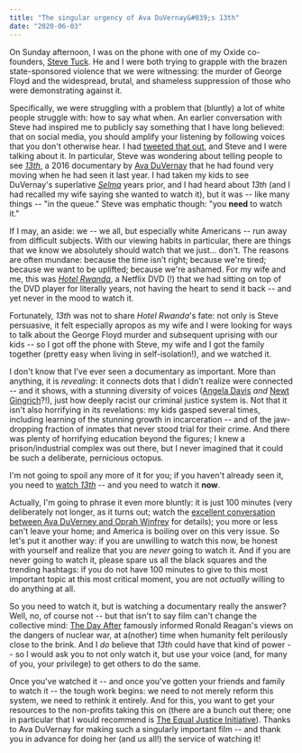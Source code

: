 ```yaml
---
title: "The singular urgency of Ava DuVernay&#039;s 13th"
date: "2020-06-03"
---
```


On Sunday afternoon, I was on the phone with one of my Oxide co-founders, [Steve Tuck](https://twitter.com/sdtuck). He and I were both trying to grapple with the brazen state-sponsored violence that we were witnessing: the murder of George Floyd and the widespread, brutal, and shameless suppression of those who were demonstrating against it.

Specifically, we were struggling with a problem that (bluntly) a lot of white people struggle with: how to say what when. An earlier conversation with Steve had inspired me to publicly say something that I have long believed: that on social media, you should amplify your listening by following voices that you don't otherwise hear. I had [tweeted that out](https://twitter.com/bcantrill/status/1267196514528452608), and Steve and I were talking about it. In particular, Steve was wondering about telling people to see [_13th_](https://en.wikipedia.org/wiki/13th_(film)), a 2016 documentary by [Ava DuVernay](http://www.avaduvernay.com/) that he had found very moving when he had seen it last year. I had taken my kids to see DuVernay's superlative [_Selma_](https://en.wikipedia.org/wiki/Selma_(film)) years prior, and I had heard about _13th_ (and I had recalled my wife saying she wanted to watch it), but it was -- like many things -- "in the queue." Steve was emphatic though: "you **need** to watch it."

If I may, an aside: we -- we all, but especially white Americans -- run away from difficult subjects. With our viewing habits in particular, there are things that we know we absolutely should watch that we just... don't. The reasons are often mundane: because the time isn't right; because we're tired; because we want to be uplifted; because we're ashamed. For my wife and me, this was [_Hotel Rwanda_](https://en.wikipedia.org/wiki/Hotel_Rwanda), a Netflix DVD (!) that we had sitting on top of the DVD player for literally years, not having the heart to send it back -- and yet never in the mood to watch it.

Fortunately, _13th_ was not to share _Hotel Rwanda_'s fate: not only is Steve persuasive, it felt especially apropos as my wife and I were looking for ways to talk about the George Floyd murder and subsequent uprising with our kids -- so I got off the phone with Steve, my wife and I got the family together (pretty easy when living in self-isolation!), and we watched it.

I don't know that I've ever seen a documentary as important. More than anything, it is _revealing_: it connects dots that I didn't realize were connected -- and it shows, with a stunning diversity of voices ([Angela Davis](https://en.wikipedia.org/wiki/Angela_Davis) _and_ [Newt Gingrich](https://en.wikipedia.org/wiki/Newt_Gingrich)?!), just how deeply racist our criminal justice system is. Not that it isn't also horrifying in its revelations: my kids gasped several times, including learning of the stunning growth in incarceration -- and of the jaw-dropping fraction of inmates that never stood trial for their crime. And there was plenty of horrifying education beyond the figures; I knew a prison/industrial complex was out there, but I never imagined that it could be such a deliberate, pernicious octopus.

I'm not going to spoil any more of it for you; if you haven't already seen it, you need to [watch _13th_](https://www.youtube.com/watch?v=krfcq5pF8u8) -- and you need to watch it **now**.

Actually, I'm going to phrase it even more bluntly: it is just 100 minutes (very deliberately not longer, as it turns out; watch the [excellent conversation between Ava DuVerney and Oprah Winfrey](https://www.youtube.com/watch?v=OFAyhgY92P4) for details); you more or less can't leave your home; and America is boiling over on this very issue. So let's put it another way: if you are unwilling to watch this now, be honest with yourself and realize that you are _never_ going to watch it. And if you are never going to watch it, please spare us all the black squares and the trending hashtags: if you do not have 100 minutes to give to this most important topic at this most critical moment, you are not _actually_ willing to do anything at all.

So you need to watch it, but is watching a documentary really the answer? Well, no, of course not -- but that isn't to say film can't change the collective mind: [The Day After](https://en.wikipedia.org/wiki/The_Day_After) famously informed Ronald Reagan's views on the dangers of nuclear war, at a(nother) time when humanity felt perilously close to the brink. And I _do_ believe that _13th_ could have that kind of power -- so I would ask you to not only watch it, but use your voice (and, for many of you, your privilege) to get others to do the same.

Once you've watched it -- and once you've gotten your friends and family to watch it -- the tough work begins: we need to not merely reform this system, we need to rethink it entirely. And for this, you want to get your resources to the non-profits taking this on (there are a bunch out there; one in particular that I would recommend is [The Equal Justice Initiative](https://eji.org/)). Thanks to Ava DuVernay for making such a singularly important film -- and thank you in advance for doing her (and us all!) the service of watching it!
